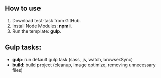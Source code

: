 
How to use
-------------------------
1. Download test-task from GitHub.
2. Install Node Modules: **npm i**.
3. Run the template: **gulp**.
  
Gulp tasks:
-------------------------
 * **gulp**: run default gulp task (sass, js, watch, browserSync)
 * **build**: build project (cleanup, image optimize, removing unnecessary files)
